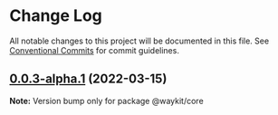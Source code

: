 # Change Log

All notable changes to this project will be documented in this file.
See [Conventional Commits](https://conventionalcommits.org) for commit guidelines.

## [0.0.3-alpha.1](https://github.com/nefayran/Way/compare/@waykit/core@0.0.3-alpha.0...@waykit/core@0.0.3-alpha.1) (2022-03-15)

**Note:** Version bump only for package @waykit/core
